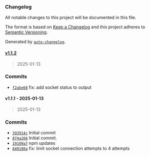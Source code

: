 ### Changelog

All notable changes to this project will be documented in this file.

The format is based on [Keep a Changelog](https://keepachangelog.com/en/1.0.0/)
and this project adheres to [Semantic Versioning](https://semver.org/spec/v2.0.0.html).

Generated by [`auto-changelog`](https://github.com/CookPete/auto-changelog).

#### [v1.1.2](https://github.com/ChumsInc/shopify-images/compare/v1.1.1...v1.1.2)

> 2025-01-13




### Commits

- [`f2abe68`](https://github.com/ChumsInc/shopify-images/commit/f2abe68884967176cc0e373a96f2c7b0afe6d090)  fix: add socket status to output

#### v1.1.1 - 2025-01-13

> 2025-01-13




### Commits

- [`393914c`](https://github.com/ChumsInc/shopify-images/commit/393914c82e881082f9b6f569c63ec98c014504e1)  Initial commit
- [`874a266`](https://github.com/ChumsInc/shopify-images/commit/874a26672d6281f3c7a2d0a3f20453be6b05c5f6)  Initial commit.
- [`19109a7`](https://github.com/ChumsInc/shopify-images/commit/19109a7e01879df935a0d014bf0dc4505f9eb16e)  npm updates
- [`849188a`](https://github.com/ChumsInc/shopify-images/commit/849188a3865174513fcc90f22194325d8741f9d5)  fix: limit socket connection attempts to 4 attempts

